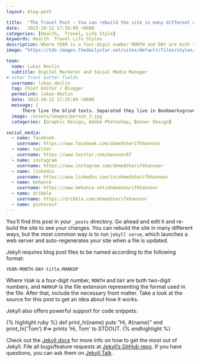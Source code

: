```yaml
---
layout: blog-post

title:  "The Travel Post - You can rebuild the site in many different ways, but the most common way is to run"
date:   2023-10-12 17:35:09 +0600
categories: [Health,  Travel, Life Style]
keywords: Health  Travel Life Styles
description: Where YEAR is a four-digit number MONTH and DAY are both two-digit numbers, and MARKUP is the file extension representing the format used in the file. After that, include the necessary front matter
image: "https://tds-images.thedailystar.net/sites/default/files/styles/very_big_201/public/images/2023/10/04/threat_of_a_major_quake_in_bangladesh.png"

team:
  name: Lukas Devlin
  subtitle: Digital Marketer and Social Media Manager
# other front matter fields
  username: lukas_devlin
  tag: Chief Editor / Blogger
  permalink: lukas-devlin
  date: 2023-10-12 17:35:09 +0600
  message: |
      There live the blind texts. Separated they live in Bookmarksgrove right at the coast of the Semantics, a large language ocean.
  image: /assets/images/person_3.jpg
  categories: [Graphic Design, Adobe Photoshop, Banner Design]

social_media:
  - name: facebook
    username: https://www.facebook.com/ahmedsharifkhannoor
  - name: twitter
    username: https://www.twitter.com/maxnoor87
  - name: instagram
    username: https://www.instagram.com/ahmedsharifkhannoor
  - name: linkedin
    username: https://www.linkedin.com/in/ahmedsharifkhannoor
  - name: behance
    username: https://www.behance.net/ahmedsharifkhannoor
  - name: dribble
    username: https://dribble.com/ahmedsharifkhannoor
  - name: pinterest
---
```


You’ll find this post in your `_posts` directory. Go ahead and edit it and re-build the site to see your changes. You can rebuild the site in many different ways, but the most common way is to run `jekyll serve`, which launches a web server and auto-regenerates your site when a file is updated.

Jekyll requires blog post files to be named according to the following format:

`YEAR-MONTH-DAY-title.MARKUP`

Where `YEAR` is a four-digit number, `MONTH` and `DAY` are both two-digit numbers, and `MARKUP` is the file extension representing the format used in the file. After that, include the necessary front matter. Take a look at the source for this post to get an idea about how it works.

Jekyll also offers powerful support for code snippets:

{% highlight ruby %}
def print_hi(name)
  puts "Hi, #{name}"
end
print_hi('Tom')
#=> prints 'Hi, Tom' to STDOUT.
{% endhighlight %}

Check out the [Jekyll docs][jekyll-docs] for more info on how to get the most out of Jekyll. File all bugs/feature requests at [Jekyll’s GitHub repo][jekyll-gh]. If you have questions, you can ask them on [Jekyll Talk][jekyll-talk].

[jekyll-docs]: https://jekyllrb.com/docs/home
[jekyll-gh]:   https://github.com/jekyll/jekyll
[jekyll-talk]: https://talk.jekyllrb.com/
